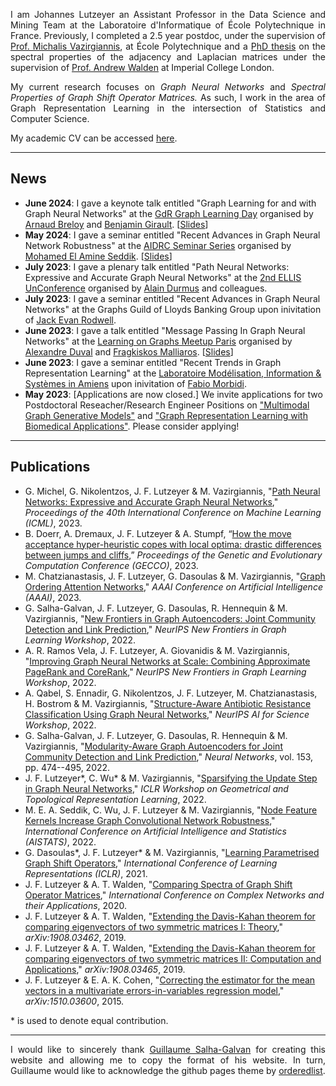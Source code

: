 <p style="text-align:justify">I am Johannes Lutzeyer an Assistant Professor in the Data Science and Mining Team at the Laboratoire d'Informatique of École Polytechnique in France. Previously, I completed a 2.5 year postdoc, under the supervision of <a href="https://scholar.google.fr/citations?user=aWGJYcMAAAAJ&hl=en" target="_blank">Prof. Michalis Vazirgiannis</a>, at École Polytechnique and a <a href="https://spiral.imperial.ac.uk/bitstream/10044/1/82477/1/Lutzeyer-J-2020-PhD-Thesis.pdf" target="_blank">PhD thesis</a> on the spectral properties of the adjacency and Laplacian matrices under the supervision of <a href="https://scholar.google.com/citations?user=6MrDZy8AAAAJ&hl=en" target="_blank"> Prof. Andrew Walden</a> at Imperial College London.
</p>

  
<p style="text-align:justify">
My current research focuses on <em>Graph Neural Networks</em> and <em>Spectral Properties of Graph Shift Operator Matrices.</em> As such, I work in the area of Graph Representation Learning in the intersection of Statistics and Computer Science. 
</p>


My academic CV can be accessed <a href="https://johanneslutzeyer.com/doc/JohannesLutzeyer_AcademicCV.pdf" target="_blank"> here</a>.


--- 

## News
- **June 2024**: I gave a keynote talk entitled "Graph Learning for and with Graph Neural Networks" at the <a href="http://intranet.gdr-isis.fr/index.php?page=reunion&idreunion=523" target="_blank">GdR Graph Learning Day</a> organised by <a href="https://abreloy.github.io/" target="_blank">Arnaud Breloy</a> and <a href="https://www.benjamin-girault.com/" target="_blank">Benjamin Girault</a>. [<a href="https://johanneslutzeyer.com/doc/2024-06-06_JohannesLutzeyer_GraphLearningForAndWithGraphNeuralNetworks_Handout.pdf" target=" blank">Slides</a>]
- **May 2024**: I gave a seminar entitled "Recent Advances in Graph Neural Network Robustness" at the <a href="https://www.tii.ae/seminars#tab1" target="_blank">AIDRC Seminar Series</a> organised by <a href="https://melaseddik.github.io/" target="_blank">Mohamed El Amine Seddik</a>. [<a href="https://johanneslutzeyer.com/doc/2024-05-15_JohannesLutzeyer_RecentAdvancesInGraphNeuralNetworkRobustness.pdf" target=" blank">Slides</a>]
- **July 2023**: I gave a plenary talk entitled "Path Neural Networks: Expressive and Accurate Graph Neural Networks" at the <a href="https://ellisunconference2023.github.io/" target="_blank">2nd ELLIS UnConference</a> organised by <a href="http://alain.perso.math.cnrs.fr/index.html" target="_blank">Alain Durmus</a> and colleagues.
- **July 2023**: I gave a seminar entitled "Recent Advances in Graph Neural Networks" at the Graphs Guild of Lloyds Banking Group upon inivitation of <a href="https://www.linkedin.com/in/jack-rodwell-a0a58612b/?originalSubdomain=uk" target="_blank">Jack Evan Rodwell</a>.
- **June 2023**: I gave a talk entitled "Message Passing In Graph Neural Networks" at the <a href="https://sites.google.com/view/learning-on-graph-paris-meetup/home" target="_blank">Learning on Graphs Meetup Paris</a> organised by <a href="https://alexduvalinho.github.io/" target="_blank">Alexandre Duval</a> and <a href="https://fragkiskos.me/" target="_blank">Fragkiskos Malliaros</a>. [<a href="https://t.co/P1EJzQntnq" target="_blank">Slides</a>]
- **June 2023**: I gave a seminar entitled "Recent Trends in Graph Representation Learning" at the <a href="https://www.mis.u-picardie.fr/" target="_blank">Laboratoire Modélisation, Information & Systèmes in Amiens</a> upon inivitation of <a href="https://home.mis.u-picardie.fr/~fabio/Index.html" target="_blank">Fabio Morbidi</a>.
- **May 2023**: [Applications are now closed.] We invite applications for two Postdoctoral Reseacher/Research Engineer Positions on <a href="http://www.lix.polytechnique.fr/dascim/wp-content/uploads/PositionInMultimodalGraphGenerativeModels.pdf" target="_blank">"Multimodal Graph Generative Models"</a> and <a href="http://www.lix.polytechnique.fr/dascim/wp-content/uploads/PositionInGraphRepresentationLearningWithBiomedicalApplications.pdf" target="_blank">"Graph Representation Learning with Biomedical Applications"</a>. Please consider applying!

---

## Publications
- G. Michel, G. Nikolentzos, J. F. Lutzeyer & M. Vazirgiannis, "<a href="https://arxiv.org/pdf/2306.05955.pdf" target="_blank">Path Neural Networks: Expressive and Accurate Graph Neural Networks</a>," *Proceedings of the 40th International Conference on Machine Learning (ICML)*, 2023.
- B. Doerr, A. Dremaux, J. F. Lutzeyer & A. Stumpf, “<a href="https://arxiv.org/pdf/2304.10414.pdf" target="_blank">How the move acceptance hyper-heuristic copes with local optima: drastic differences between jumps and cliffs</a>,” *Proceedings of the Genetic and Evolutionary Computation Conference (GECCO)*, 2023.
- M. Chatzianastasis, J. F. Lutzeyer, G. Dasoulas & M. Vazirgiannis, "<a href="https://arxiv.org/pdf/2204.05351.pdf" target="_blank">Graph Ordering Attention Networks</a>," *AAAI Conference on Artificial Intelligence (AAAI)*, 2023.
-  G. Salha-Galvan, J. F. Lutzeyer, G. Dasoulas, R. Hennequin & M. Vazirgiannis, "<a href="https://arxiv.org/pdf/2211.08972.pdf" target="_blank">New Frontiers in Graph Autoencoders: Joint Community Detection and Link Prediction</a>," *NeurIPS New Frontiers in Graph Learning Workshop*, 2022.
- A. R. Ramos Vela, J. F. Lutzeyer, A. Giovanidis & M. Vazirgiannis, "<a href="https://arxiv.org/pdf/2211.04248.pdf" target="_blank">Improving Graph Neural Networks at Scale: Combining Approximate PageRank and CoreRank</a>," *NeurIPS New Frontiers in Graph Learning Workshop*, 2022.
- A. Qabel, S. Ennadir, G. Nikolentzos, J. F. Lutzeyer, M. Chatzianastasis, H. Bostrom & M. Vazirgiannis, "<a href="https://www.biorxiv.org/content/10.1101/2022.10.06.511103v1.full.pdf" target="_blank">Structure-Aware Antibiotic Resistance Classification Using Graph Neural Networks</a>," *NeurIPS AI for Science Workshop*,  2022.
- G. Salha-Galvan, J. F. Lutzeyer, G. Dasoulas, R. Hennequin & M. Vazirgiannis, "<a href="https://arxiv.org/pdf/2202.00961.pdf" target="_blank">Modularity-Aware Graph Autoencoders for Joint Community Detection and Link Prediction</a>," *Neural Networks*, vol. 153, pp. 474--495, 2022.
- J. F. Lutzeyer\*, C. Wu\* & M. Vazirgiannis, "<a href="https://arxiv.org/pdf/2109.00909.pdf" target="_blank">Sparsifying the Update Step in Graph Neural Networks</a>," *ICLR Workshop on Geometrical and Topological Representation Learning*, 2022. 
- M. E. A. Seddik, C. Wu, J. F. Lutzeyer & M. Vazirgiannis, "<a href="https://arxiv.org/pdf/2109.01785.pdf" target="_blank">Node Feature Kernels Increase Graph Convolutional Network Robustness</a>," *International Conference on Artificial Intelligence and Statistics (AISTATS)*, 2022.
- G. Dasoulas\*, J. F. Lutzeyer\* & M. Vazirgiannis, "<a href="https://arxiv.org/pdf/2101.10050.pdf" target="_blank">Learning Parametrised Graph Shift Operators</a>," *International Conference of Learning Representations (ICLR)*, 2021. 
- J. F. Lutzeyer & A. T. Walden, "<a href="https://spiral.imperial.ac.uk/bitstream/10044/1/82477/1/Lutzeyer-J-2020-PhD-Thesis.pdf#page=69" target="_blank">Comparing Spectra of Graph Shift Operator Matrices</a>," *International Conference on Complex Networks and their Applications*, 2020.
- J. F. Lutzeyer & A. T. Walden, "<a href="https://arxiv.org/pdf/1908.03462.pdf" target="_blank">Extending the Davis-Kahan theorem for comparing eigenvectors of two symmetric matrices I: Theory</a>," *arXiv:1908.03462*, 2019.
- J. F. Lutzeyer & A. T. Walden, "<a href="https://arxiv.org/pdf/1908.03465.pdf" target="_blank">Extending the Davis-Kahan theorem for comparing eigenvectors of two symmetric matrices II: Computation and Applications</a>," *arXiv:1908.03465*, 2019.
- J. F. Lutzeyer & E. A. K. Cohen, "<a href="https://arxiv.org/pdf/1510.03600.pdf" target="_blank">Correcting the estimator for the mean vectors in a multivariate errors-in-variables regression model</a>," *arXiv:1510.03600*, 2015.

\* is used to denote equal  contribution.

---

<p style="text-align:justify">
I would like to sincerely thank <a href="https://guillaumesalhagalvan.com/" target="_blank">Guillaume Salha-Galvan</a> for creating this website and allowing me to copy the format of his website.  In turn, Guillaume would like to acknowledge the github pages theme by <a href="https://github.com/orderedlist" target="_blank">orderedlist</a>.
</p>
